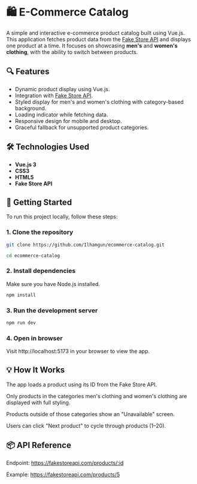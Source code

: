 # 🛍️ E-Commerce Catalog

A simple and interactive e-commerce product catalog built using Vue.js. This application fetches product data from the [Fake Store API](https://fakestoreapi.com/) and displays one product at a time. It focuses on showcasing **men's** and **women's clothing**, with the ability to switch between products.

## 🔍 Features

- Dynamic product display using Vue.js.
- Integration with [Fake Store API](https://fakestoreapi.com/).
- Styled display for men's and women's clothing with category-based background.
- Loading indicator while fetching data.
- Responsive design for mobile and desktop.
- Graceful fallback for unsupported product categories.

## 🛠️ Technologies Used

- **Vue.js 3**
- **CSS3**
- **HTML5**
- **Fake Store API**

## 🚀 Getting Started

To run this project locally, follow these steps:

### 1. Clone the repository

```sh
git clone https://github.com/Ilhamgun/ecommerce-catalog.git
```

```sh
cd ecommerce-catalog
```

### 2. Install dependencies
Make sure you have Node.js installed.
```sh
npm install
```

### 3. Run the development server
```sh
npm run dev
```

### 4. Open in browser
Visit http://localhost:5173 in your browser to view the app.

## 💡 How It Works

The app loads a product using its ID from the Fake Store API.

Only products in the categories men's clothing and women's clothing are displayed with full styling.

Products outside of those categories show an "Unavailable" screen.

Users can click "Next product" to cycle through products (1–20).

## 📦 API Reference

Endpoint: https://fakestoreapi.com/products/:id

Example: https://fakestoreapi.com/products/5
